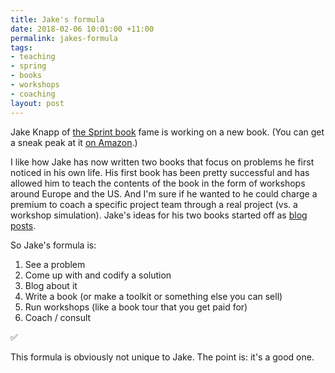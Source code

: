 ```yaml
---
title: Jake's formula
date: 2018-02-06 10:01:00 +11:00
permalink: jakes-formula
tags:
- teaching
- spring
- books
- workshops
- coaching
layout: post
---
```


Jake Knapp of [the Sprint book](https://www.amazon.com/Sprint-Solve-Problems-Test-Ideas-ebook/dp/B010MH1DAQ/ref=sr_1_1?s=digital-text&ie=UTF8&qid=1517870511&sr=1-1) fame is working on a new book. (You can get a sneak peak at it [on Amazon](https://www.amazon.com/Make-Time-Distraction-Energy-Matters-ebook/dp/B078QSCM3V).)

I like how Jake has now written two books that focus on problems he first noticed in his own life. His first book has been pretty successful and has allowed him to teach the contents of the book in the form of workshops around Europe and the US. And I'm sure if he wanted to he could charge a premium to coach a specific project team through a real project (vs. a workshop simulation). Jake's ideas for his two books started off as [blog posts](https://medium.com/@jakek).

So Jake's formula is:

1. See a problem
2. Come up with and codify a solution
3. Blog about it
4. Write a book (or make a toolkit or something else you can sell)
5. Run workshops (like a book tour that you get paid for)
6. Coach / consult

✅

This formula is obviously not unique to Jake. The point is: it's a good one.